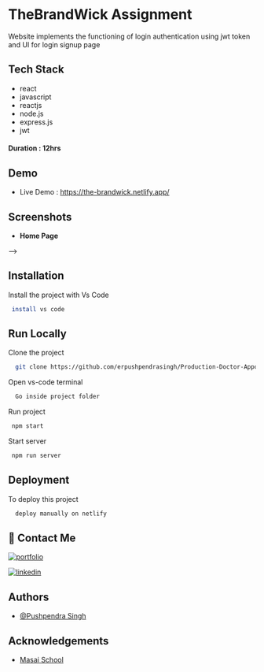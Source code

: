 # TheBrandWick Assignment

Website implements the functioning of login authentication using jwt token and UI for login signup page

## Tech Stack

-    react
-    javascript
-    reactjs
-    node.js
-    express.js
-    jwt

#### Duration : 12hrs

## Demo

-    Live Demo : https://the-brandwick.netlify.app/

## Screenshots

-    **Home Page**


-->

## Installation

Install the project with Vs Code

```bash
 install vs code
```

## Run Locally

Clone the project

```bash
  git clone https://github.com/erpushpendrasingh/Production-Doctor-Appointment-System/tree/main
```

Open vs-code terminal

```bash
  Go inside project folder
```

Run project

```bash
 npm start
```

Start server

```bash
 npm run server
```

## Deployment

To deploy this project

```bash
  deploy manually on netlify
```

## 🔗 Contact Me

[![portfolio](https://img.shields.io/badge/my_portfolio-000?style=for-the-badge&logo=ko-fi&logoColor=white)]()

[![linkedin](https://img.shields.io/badge/linkedin-0A66C2?style=for-the-badge&logo=linkedin&logoColor=white)]()

## Authors

-    [@Pushpendra Singh](https://github.com/erpushpendrasingh)

## Acknowledgements

-    [Masai School](https://www.masaischool.com/)
